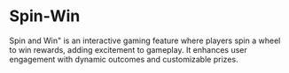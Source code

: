 # Spin-Win
Spin and Win" is an interactive gaming feature where players spin a wheel to win rewards, adding excitement to gameplay. It enhances user engagement with dynamic outcomes and customizable prizes.
